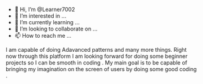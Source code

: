 - 👋 Hi, I’m @Learner7002
- 👀 I’m interested in ...
- 🌱 I’m currently learning ...
- 💞️ I’m looking to collaborate on ...
- 📫 How to reach me ...

<!---
Learner7002/Learner7002 is a ✨ special ✨ repository because its `README.md` (this file) appears on your GitHub profile.
You can click the Preview link to take a look at your changes.
--->
I am capable of doing Adavanced patterns and many more things. Right now through this platform I am looking forward for doing some beginner projects so I can be  smooth in coding .
My main goal is to be capable of bringing my imagination on the screen of users by doing some good coding .
